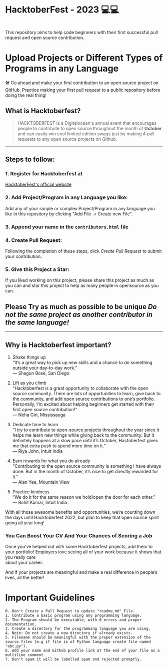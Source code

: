 # HacktoberFest - 2023 💻💻
<br>
This repository aims to help code beginners with their first successful pull request and open source contribution. 

# Upload Projects or Different Types of Programs in any Language

🛠️ Go ahead and make your first contribution to an open source project on GitHub. Practice making your first pull request to a public repository before doing the real thing!

## What is Hacktoberfest?

> HACKTOBERFEST is a Digitalocean's annual event that encourages people to contribute to open source throughout the month of **October** and can easily win cool limited edition swags just by making 4 pull requests to any open source projects on Github.

---
## Steps to follow:

### 1. Register for Hacktoberfest at
[HacktoberFest's official website](https://hacktoberfest.com/)

### 2. Add Project/Program in any Language you like:

Add any of your simple or complex Project/Program in any language you like in this repository by clicking "Add File -> Create new File".

### 3. Append your name in the `contributors.html` file

### 4. Create Pull Request:

Following the completion of these steps, click *Create Pull Request* to submit your contribution.

### 5. Give this Project a Star:

If you liked working on this project, please share this project as much as you can and star this project to help as many people in opensource as you can.

## Please Try as much as possible to be unique *Do not the same project as another contributor in the same language!*

---

## Why is Hacktoberfest important?

1) Shake things up <br>
	“It’s a great way to pick up new skills and a chance to do something outside your day-to-day work.” <br>
	— Shagun Bose, San Diego <br>
	
2) Lift as you climb <br>
	“Hacktoberfest is a great opportunity to collaborate with the open source community. There are lots of opportunities to learn, give back to the community, and add open source contributions to one’s portfolio. Personally, I’m excited about helping beginners get started with their first open source contribution!” <br>
	— Neha Giri, Mississauga <br>
	
3) Dedicate time to learn <br>
	“I try to contribute to open-source projects throughout the year since it helps me learn new things while giving back to the community. But it definitely happens at a slow pace until it’s October, Hactoberfest gives me that extra push to spend more time on it.” <br>
	— Riya John, Intuit India <br>
	
4) Earn rewards for what you do already <br>
	“Contributing to the open source community is something I have always done. But in the month of October, it’s nice to get directly rewarded for it.” <br>
	— Alan Yee, Mountain View <br>
	
5) Practice kindness <br>
 “We do it for the same reason we hold/open the door for each other.” <br>
	— Rohit Kumar, Intuit India <br>
	
With all those awesome benefits and opportunities, we’re counting down the days until Hacktoberfest 2022, but plan to keep that open source spirit going all year long! <br>
	
### You Can Boost Your CV And Your Chances of Scoring a Job

Once you’ve helped out with some Hacktoberfest projects, add them to your portfolio! Employers love seeing all of your work because it shows that you really care <br> about your career.

And if your projects are meaningful and make a real difference in people’s lives, all the better!



# Important Guidelines
    0. Don't Create a Pull Request to update "readme.md" File.
    1. Contribute a basic program using any programming language.
    2. The Program should be executable, with 0 errors and proper documentation.
    3. Create a directory for the programming language you are using.
    4. Note: Do not create a new directory if already exists.
    5. Filename should be meaningful with the proper extension of the source files (e.g if file is of Python language create file named "abc.py").
    6. Add your name and Github profile link at the end of your file as a multiline comment
    7. Don't spam it will be labelled spam and rejected promptly.
